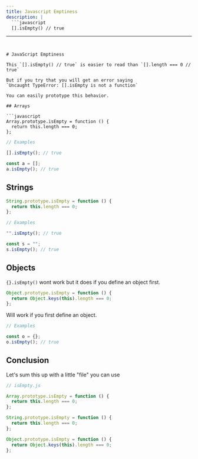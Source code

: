 ```yaml
---
title: Javascript Emptiness
description: |
  ```javascript
  [].isEmpty() // true
  ```
---
```


# JavaScript Emptiness

This `[].isEmpty() // true` is easier to read than `[].length === 0 // true`

But if you try that you will get an error saying
`Uncaught TypeError: [].isEmpty is not a function`

You can easily prototype this behavior.

## Arrays

```javascript
Array.prototype.isEmpty = function () {
  return this.length === 0;
};
```

```javascript
// Examples

[].isEmpty(); // true

const a = [];
a.isEmpty(); // true
```

## Strings

```javascript
String.prototype.isEmpty = function () {
  return this.length === 0;
};
```

```javascript
// Examples

"".isEmpty(); // true

const s = "";
s.isEmpty(); // true
```

## Objects

`{}.isEmpty()` wont work but it does if you define an object first.

```javascript
Object.prototype.isEmpty = function () {
  return Object.keys(this).length === 0;
};
```

Will work if you first define an object.

```javascript
// Examples

const o = {};
o.isEmpty(); // true
```

## Conclusion

Let's sum this up with a little "file" you can use

```javascript
// isEmpty.js

Array.prototype.isEmpty = function () {
  return this.length === 0;
};

String.prototype.isEmpty = function () {
  return this.length === 0;
};

Object.prototype.isEmpty = function () {
  return Object.keys(this).length === 0;
};
```
